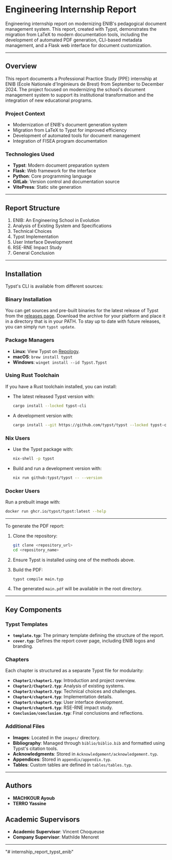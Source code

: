 # Engineering Internship Report

Engineering internship report on modernizing ENIB's pedagogical document management system. This report, created with Typst, demonstrates the migration from LaTeX to modern documentation tools, including the development of automated PDF generation, CLI-based metadata management, and a Flask web interface for document customization.

---

## Overview

This report documents a Professional Practice Study (PPE) internship at ENIB (École Nationale d'Ingénieurs de Brest) from September to December 2024. The project focused on modernizing the school's document management system to support its institutional transformation and the integration of new educational programs.

### Project Context

- Modernization of ENIB's document generation system
- Migration from LaTeX to Typst for improved efficiency
- Development of automated tools for document management
- Integration of FISEA program documentation

### Technologies Used

- **Typst**: Modern document preparation system
- **Flask**: Web framework for the interface
- **Python**: Core programming language
- **GitLab**: Version control and documentation source
- **VitePress**: Static site generation

---

## Report Structure

1. ENIB: An Engineering School in Evolution
2. Analysis of Existing System and Specifications
3. Technical Choices
4. Typst Implementation
5. User Interface Development
6. RSE-RNE Impact Study
7. General Conclusion

---

## Installation

Typst's CLI is available from different sources:

### Binary Installation

You can get sources and pre-built binaries for the latest release of Typst from the [releases page](https://github.com/typst/typst/releases). Download the archive for your platform and place it in a directory that is in your PATH. To stay up to date with future releases, you can simply run `typst update`.

### Package Managers

- **Linux**: View Typst on [Repology](https://repology.org/project/typst/versions).
- **macOS**: `brew install typst`
- **Windows**: `winget install --id Typst.Typst`

### Using Rust Toolchain

If you have a Rust toolchain installed, you can install:

- The latest released Typst version with:
  ```bash
  cargo install --locked typst-cli
  ```
- A development version with:
  ```bash
  cargo install --git https://github.com/typst/typst --locked typst-cli
  ```

### Nix Users

- Use the Typst package with:
  ```bash
  nix-shell -p typst
  ```
- Build and run a development version with:
  ```bash
  nix run github:typst/typst -- --version
  ```

### Docker Users

Run a prebuilt image with:
```bash
docker run ghcr.io/typst/typst:latest --help
```

---

To generate the PDF report:

1. Clone the repository:
   ```bash
   git clone <repository_url>
   cd <repository_name>
   ```

2. Ensure Typst is installed using one of the methods above.

3. Build the PDF:
   ```bash
   typst compile main.typ
   ```

4. The generated `main.pdf` will be available in the root directory.

---

## Key Components

### Typst Templates

- **`template.typ`**: The primary template defining the structure of the report.
- **`cover.typ`**: Defines the report cover page, including ENIB logos and branding.     

### Chapters

Each chapter is structured as a separate Typst file for modularity:

- **`Chapter1/chapter1.typ`**: Introduction and project overview.
- **`Chapter2/Chapter2.typ`**: Analysis of existing systems.
- **`Chapter3/chapter3.typ`**: Technical choices and challenges.
- **`Chapter4/chapter4.typ`**: Implementation details.
- **`Chapter5/chapter5.typ`**: User interface development.
- **`Chapter6/chapter6.typ`**: RSE-RNE impact study.
- **`Conclusion/conclusion.typ`**: Final conclusions and reflections.

### Additional Files

- **Images**: Located in the `images/` directory.
- **Bibliography**: Managed through `biblio/biblio.bib` and formatted using Typst's citation tools.
- **Acknowledgments**: Stored in `Acknowledgement/acknowledgement.typ`.
- **Appendices**: Stored in `appendix/appendix.typ`.
- **Tables**: Custom tables are defined in `tables/tables.typ`.

---

## Authors

- **MACHKOUR Ayoub**
- **TERRO Yassine**

## Academic Supervisors

- **Academic Supervisor**: Vincent Choqueuse
- **Company Supervisor**: Mathilde Menoret

---
"# internship_report_typst_enib" 

